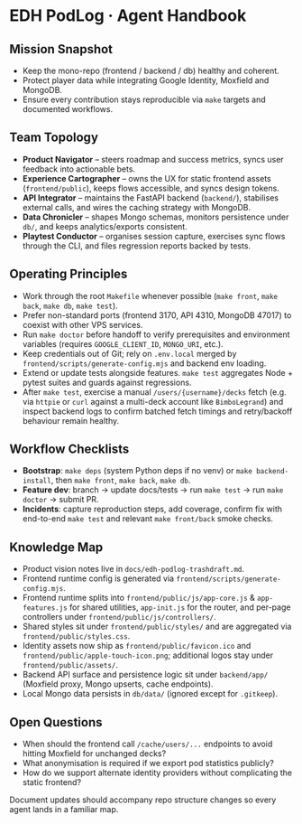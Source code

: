 # EDH PodLog · Agent Handbook

## Mission Snapshot
- Keep the mono-repo (frontend / backend / db) healthy and coherent.
- Protect player data while integrating Google Identity, Moxfield and MongoDB.
- Ensure every contribution stays reproducible via `make` targets and documented workflows.

## Team Topology
- **Product Navigator** – steers roadmap and success metrics, syncs user feedback into actionable bets.
- **Experience Cartographer** – owns the UX for static frontend assets (`frontend/public`), keeps flows accessible, and syncs design tokens.
- **API Integrator** – maintains the FastAPI backend (`backend/`), stabilises external calls, and wires the caching strategy with MongoDB.
- **Data Chronicler** – shapes Mongo schemas, monitors persistence under `db/`, and keeps analytics/exports consistent.
- **Playtest Conductor** – organises session capture, exercises sync flows through the CLI, and files regression reports backed by tests.

## Operating Principles
- Work through the root `Makefile` whenever possible (`make front`, `make back`, `make db`, `make test`).
- Prefer non-standard ports (frontend 3170, API 4310, MongoDB 47017) to coexist with other VPS services.
- Run `make doctor` before handoff to verify prerequisites and environment variables (requires `GOOGLE_CLIENT_ID`, `MONGO_URI`, etc.).
- Keep credentials out of Git; rely on `.env.local` merged by `frontend/scripts/generate-config.mjs` and backend env loading.
- Extend or update tests alongside features. `make test` aggregates Node + pytest suites and guards against regressions.
- After `make test`, exercise a manual `/users/{username}/decks` fetch (e.g. via `httpie` or `curl` against a multi-deck account like `BimboLegrand`) and inspect backend logs to confirm batched fetch timings and retry/backoff behaviour remain healthy.

## Workflow Checklists
- **Bootstrap**: `make deps` (system Python deps if no venv) or `make backend-install`, then `make front`, `make back`, `make db`.
- **Feature dev**: branch → update docs/tests → run `make test` → run `make doctor` → submit PR.
- **Incidents**: capture reproduction steps, add coverage, confirm fix with end-to-end `make test` and relevant `make front/back` smoke checks.

## Knowledge Map
- Product vision notes live in `docs/edh-podlog-trashdraft.md`.
- Frontend runtime config is generated via `frontend/scripts/generate-config.mjs`.
- Frontend runtime splits into `frontend/public/js/app-core.js` & `app-features.js` for shared utilities, `app-init.js` for the router, and per-page controllers under `frontend/public/js/controllers/`.
- Shared styles sit under `frontend/public/styles/` and are aggregated via `frontend/public/styles.css`.
- Identity assets now ship as `frontend/public/favicon.ico` and `frontend/public/apple-touch-icon.png`; additional logos stay under `frontend/public/assets/`.
- Backend API surface and persistence logic sit under `backend/app/` (Moxfield proxy, Mongo upserts, cache endpoints).
- Local Mongo data persists in `db/data/` (ignored except for `.gitkeep`).

## Open Questions
- When should the frontend call `/cache/users/...` endpoints to avoid hitting Moxfield for unchanged decks?
- What anonymisation is required if we export pod statistics publicly?
- How do we support alternate identity providers without complicating the static frontend?

Document updates should accompany repo structure changes so every agent lands in a familiar map.
